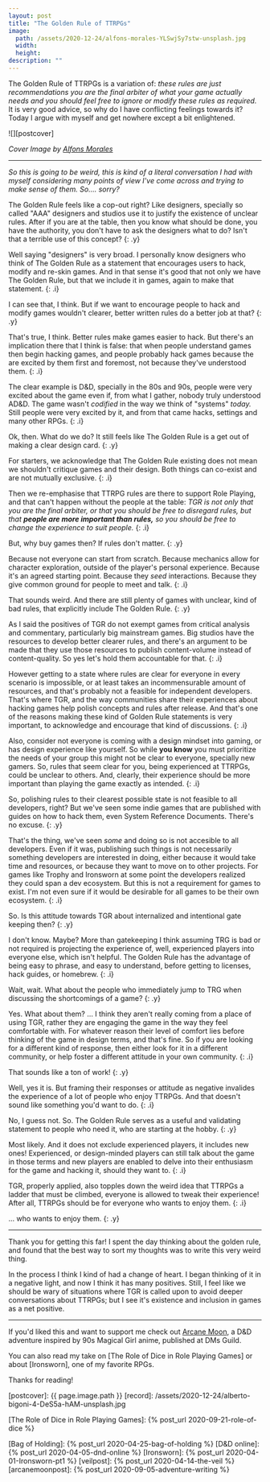 ```yaml
---
layout: post
title: "The Golden Rule of TTRPGs"
image:
  path: /assets/2020-12-24/alfons-morales-YLSwjSy7stw-unsplash.jpg
  width:
  height:
description: ""
---
```


The Golden Rule of TTRPGs is a variation of: _these rules are just recommendations you are the final arbiter of what your game actually needs and you should feel free to ignore or modify these rules as required._ It is very good advice, so why do I have conflicting feelings towards it? Today I argue with myself and get nowhere except a bit enlightened.

![][postcover]

<!--more-->

_Cover Image by [Alfons Morales]_

---

_So this is going to be weird, this is kind of a literal conversation I had with myself considering many points of view I've come across and trying to make sense of them. So.... sorry?_

The Golden Rule feels like a cop-out right? Like designers, specially so called "AAA" designers and studios use it to justify the existence of unclear rules. After if you are at the table, then you know what should be done, you have the authority, you don't have to ask the designers what to do? Isn't that a terrible use of this concept?
{: .y}

Well saying "designers" is very broad. I personally know designers who think of The Golden Rule as a statement that encourages users to hack, modify and re-skin games. And in that sense it's good that not only we have The Golden Rule, but that we include it in games, again to make that statement.
{: .i}

I can see that, I think. But if we want to encourage people to hack and modify games wouldn't clearer, better written rules do a better job at that?
{: .y}

That's true, I think. Better rules make games easier to hack. But there's an implication there that I think is false: that when people understand games then begin hacking games, and people probably hack games because the are excited by them first and foremost, not because they've understood them.
{: .i}

The clear example is D&D, specially in the 80s and 90s, people were very excited about the game even if, from what I gather, nobody truly understood AD&D. The game wasn't _codified_ in the way we think of "systems" _today._ Still people were very excited by it, and from that came hacks, settings and many other RPGs.
{: .i}

Ok, then. What do we do? It still feels like The Golden Rule is a get out of making a clear design card.
{: .y}

For starters, we acknowledge that The Golden Rule existing does not mean we shouldn't critique games and their design. Both things can co-exist and are not mutually exclusive.
{: .i}

Then we re-emphasise that TTRPG rules are there to support Role Playing, and that can't happen without the people at the table: _TGR is not only that you are the final arbiter, or that you should be free to disregard rules, but that **people are more important than rules,** so you should be free to change the experience to suit people._
{: .i}


But, why buy games then? If rules don't matter.
{: .y}

Because not everyone can start from scratch. Because mechanics allow for character exploration, outside of the player's personal experience. Because it's an agreed starting point. Because they _seed_ interactions. Because they give common ground for people to meet and talk.
{: .i}

That sounds weird. And there are still plenty of games with unclear, kind of bad rules, that explicitly include The Golden Rule.
{: .y}

As I said the positives of TGR do not exempt games from critical analysis and commentary, particularly big mainstream games. Big studios have the resources to develop better clearer rules, and there's an argument to be made that they use those resources to publish content-volume instead of content-quality. So yes let's hold them accountable for that.
{: .i}

However getting to a state where rules are clear for everyone in every scenario is impossible, or at least takes an incommensurable amount of resources, and that's probably not a feasible for independent developers. That's where TGR, and the way communities share their experiences about hacking games help polish concepts and rules after release. And that's one of the reasons making these kind of Golden Rule statements is very important, to acknowledge and encourage that kind of discussions.
{: .i}

Also, consider not everyone is coming with a design mindset into gaming, or has design experience like yourself. So while **you know** you must prioritize the needs of your group this might not be clear to everyone, specially new gamers. So, rules that seem clear for you, being experienced at TTRPGs, could be unclear to others. And, clearly, their experience should be more important than playing the game exactly as intended.
{: .i}

So, polishing rules to their clearest possible state is not feasible to all developers, right? But we've seen some indie games that are published with guides on how to hack them, even System Reference Documents. There's no excuse.
{: .y}

That's the thing, we've seen _some_ and doing so is not accesible to all developers. Even if it was, publishing such things is not necessarily something developers are interested in doing, either because it would take time and resources, or because they want to move on to other projects. For games like Trophy and Ironsworn at some point the developers realized they could span a dev ecosystem. But this is not a requirement for games to exist. I'm not even sure if it would be desirable for all games to be their own ecosystem.
{: .i}

So. Is this attitude towards TGR about internalized and intentional gate keeping then?
{: .y}

I don't know. Maybe? More than gatekeeping I think assuming TRG is bad or not required is projecting the experience of, well, experienced players into everyone else, which isn't helpful. The Golden Rule has the advantage of being easy to phrase, and easy to understand, before getting to licenses, hack guides, or homebrew.
{: .i}

Wait, wait. What about the people who immediately jump to TRG when discussing the shortcomings of a game?
{: .y}

Yes. What about them? ... I think they aren't really coming from a place of using TGR, rather they are engaging the game in the way they feel comfortable with. For whatever reason their level of comfort lies before thinking of the game in design terms, and that's fine. So if you are looking for a different kind of response, then either look for it in a different community, or help foster a different attitude in your own community.
{: .i}

That sounds like a ton of work!
{: .y}

Well, yes it is. But framing their responses or attitude as negative invalides the experience of a lot of people who enjoy TTRPGs. And that doesn't sound like something you'd want to do.
{: .i}

No, I guess not. So. The Golden Rule serves as a useful and validating statement to people who need it, who are starting at the hobby.
{: .y}

Most likely. And it does not exclude experienced players, it includes new ones! Experienced, or design-minded players can still talk about the game in those terms and new players are enabled to delve into their enthusiasm for the game and hacking it, should they want to.
{: .i}

TGR, properly applied, also topples down the weird idea that TTRPGs a ladder that must be climbed, everyone is allowed to tweak their experience! After all, TTRPGs should be for everyone who wants to enjoy them.
{: .i}

... who wants to enjoy them.
{: .y}

---


Thank you for getting this far! I spent the day thinking about the golden rule, and found that the best way to sort my thoughts was to write this very weird thing.

In the process I think I kind of had a change of heart. I began thinking of it in a negative light, and now I think it has many positives. Still, I feel like we should be wary of situations where TGR is called upon to avoid deeper conversations about TTRPGs; but I see it's existence and inclusion in games as a net positive.

---

If you'd liked this and want to support me check out [Arcane Moon], a D&D adventure inspired by 90s Magical Girl anime, published at DMs Guild.

You can also read my take on [The Role of Dice in Role Playing Games] or about [Ironsworn], one of my favorite RPGs.

Thanks for reading!

<style>
  p.y::before { content: "Y: "; font-weight: bold; }
  p.y { color: #4728D7 }

  p.i::before { content: "I: "; font-weight: bold; }
  p.i { color: #D72860}
</style>


<!--Images-->
[postcover]: {{ page.image.path }}
[record]: /assets/2020-12-24/alberto-bigoni-4-DeS5a-hAM-unsplash.jpg

<!--Credits-->

[Alfons Morales]: https://unsplash.com/@alfonsmc10

<!--Internal-Links-->
[The Role of Dice in Role Playing Games]: {% post_url 2020-09-21-role-of-dice %}

[Bag of Holding]: {% post_url 2020-04-25-bag-of-holding %}
[D&D online]: {% post_url 2020-04-05-dnd-online %}
[Ironsworn]: {% post_url 2020-04-01-Ironsworn-pt1 %}
[veilpost]: {% post_url 2020-04-14-the-veil %}
[arcanemoonpost]: {% post_url 2020-09-05-adventure-writing %}

<!--Self Promo-->
[@darkade]: https://twitter.com/darkade
[failing forwards]: https://youtu.be/l1zaNJrXi5Y
[Warlock Pixieland]: https://twitter.com/search?q=(%23warlockpixieland)&f=live

[Arcane Moon]: https://bit.ly/ArcaneMoon

<!--External-Links-->
[Steve Lacy]: https://en.wikipedia.org/wiki/Steve_Lacy_(saxophonist)
[Thelonious Monk]: https://en.wikipedia.org/wiki/Thelonious_Monk
[Adam Neely video]: https://youtu.be/tBxjacxRshE
